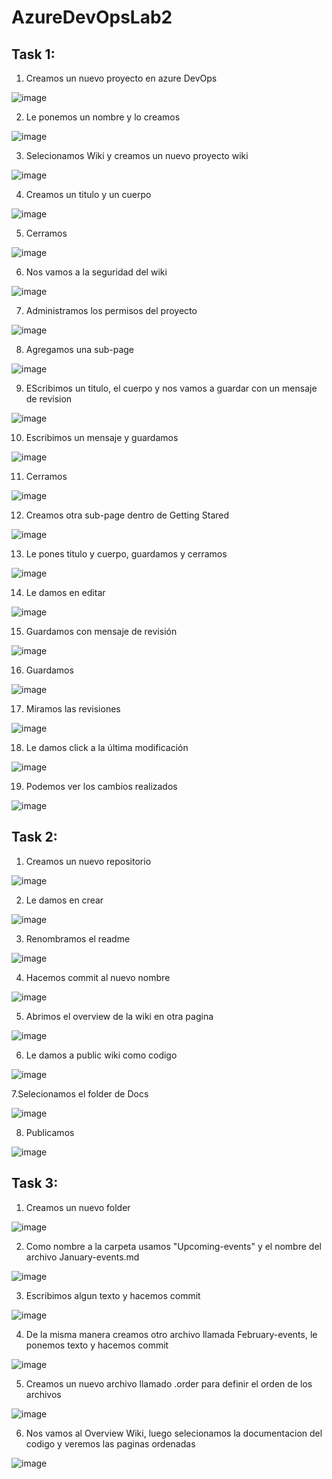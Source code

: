 # AzureDevOpsLab2
## Task 1:
1. Creamos un nuevo proyecto en azure DevOps

![image](https://github.com/CristianAlvarez-b/AzureDevOpsLab2/assets/134233917/f14dab3c-11bb-4db6-a8cc-191c6dd994df)
 
2. Le ponemos un nombre y lo creamos

![image](https://github.com/CristianAlvarez-b/AzureDevOpsLab2/assets/134233917/e3749a95-44f7-4cc6-9101-50a7dbe13e38)

3. Selecionamos Wiki y creamos un nuevo proyecto wiki

![image](https://github.com/CristianAlvarez-b/AzureDevOpsLab2/assets/134233917/8a723fde-90c5-4457-888d-3b96b714ad7c)

4. Creamos un titulo y un cuerpo

![image](https://github.com/CristianAlvarez-b/AzureDevOpsLab2/assets/134233917/703fdefd-26df-4557-bfa9-6a640960f014)

5. Cerramos

![image](https://github.com/CristianAlvarez-b/AzureDevOpsLab2/assets/134233917/93256b05-3dbf-4734-836d-b32479fbade8)

6.  Nos vamos a la seguridad del wiki

![image](https://github.com/CristianAlvarez-b/AzureDevOpsLab2/assets/134233917/0d3bbcec-b355-41e4-b520-e24e675bc8f9)

7.  Administramos los permisos del proyecto

![image](https://github.com/CristianAlvarez-b/AzureDevOpsLab2/assets/134233917/0710f0fa-11ec-49d9-b44c-adc87bab6c6c)

8.  Agregamos una sub-page

![image](https://github.com/CristianAlvarez-b/AzureDevOpsLab2/assets/134233917/65b15595-2d22-47f0-8675-dd593fb13a02)

9.  EScribimos un titulo, el cuerpo y nos vamos a guardar con un mensaje de revision

![image](https://github.com/CristianAlvarez-b/AzureDevOpsLab2/assets/134233917/e4083c2b-7333-4156-8d73-f0e0d4e085cc)

10.  Escribimos un mensaje y guardamos

![image](https://github.com/CristianAlvarez-b/AzureDevOpsLab2/assets/134233917/065ca998-fa89-44e6-b89e-d0bf109dd54a)

11.  Cerramos

![image](https://github.com/CristianAlvarez-b/AzureDevOpsLab2/assets/134233917/fd73645c-d63d-4eec-a543-0d42efd14136)

12.  Creamos otra sub-page dentro de Getting Stared

![image](https://github.com/CristianAlvarez-b/AzureDevOpsLab2/assets/134233917/62538cf8-12f3-4ef3-adcf-8885e9ad2c1c)

13.  Le pones titulo y cuerpo, guardamos y cerramos

![image](https://github.com/CristianAlvarez-b/AzureDevOpsLab2/assets/134233917/80a2c43a-8f75-4600-a830-4c97e869479b)

14.  Le damos en editar

![image](https://github.com/CristianAlvarez-b/AzureDevOpsLab2/assets/134233917/18b0f08d-13b0-4d42-9776-7b254823d84a)

15.  Guardamos con mensaje de revisión

![image](https://github.com/CristianAlvarez-b/AzureDevOpsLab2/assets/134233917/e9e3b0da-c46c-4bd1-ba6b-d72ea9a40cf9)

16.  Guardamos

![image](https://github.com/CristianAlvarez-b/AzureDevOpsLab2/assets/134233917/853410d0-773e-4c48-bb82-afc30c291644)

17.  Miramos las revisiones

![image](https://github.com/CristianAlvarez-b/AzureDevOpsLab2/assets/134233917/146c7895-ea82-4e7e-bdb1-d995a7396b1b)

18. Le damos click a la última modificación

![image](https://github.com/CristianAlvarez-b/AzureDevOpsLab2/assets/134233917/477f15b4-d756-4b27-a5b4-25e9164af90b)

19. Podemos ver los cambios realizados

![image](https://github.com/CristianAlvarez-b/AzureDevOpsLab2/assets/134233917/cc7fc0b0-d6b0-4afe-b685-0bcdba3da37d)

## Task 2:
1. Creamos un nuevo repositorio

![image](https://github.com/CristianAlvarez-b/AzureDevOpsLab2/assets/134233917/00310beb-0b5b-49c1-b7e0-c964169bd859)

2. Le damos en crear

![image](https://github.com/CristianAlvarez-b/AzureDevOpsLab2/assets/134233917/0f863910-3c3f-41ce-805c-55a9898ce2ed)

3. Renombramos el readme

![image](https://github.com/CristianAlvarez-b/AzureDevOpsLab2/assets/134233917/70a37d2f-750d-4dd8-90f3-45786fc26719)

4. Hacemos commit al nuevo nombre

![image](https://github.com/CristianAlvarez-b/AzureDevOpsLab2/assets/134233917/4eafd1e1-fce4-4c91-92f0-a3a4e6c488d6)

5. Abrimos el overview de la wiki en otra pagina

![image](https://github.com/CristianAlvarez-b/AzureDevOpsLab2/assets/134233917/98dc9e5e-29aa-49fd-bed3-9b46acc99f00)

6. Le damos a public wiki como codigo

![image](https://github.com/CristianAlvarez-b/AzureDevOpsLab2/assets/134233917/6d0611eb-ba8e-451d-a947-dfa310c28743)

7.Selecionamos el folder de Docs

![image](https://github.com/CristianAlvarez-b/AzureDevOpsLab2/assets/134233917/3cd1e463-207f-4de6-ac0c-15e7c73029c9)

8. Publicamos

![image](https://github.com/CristianAlvarez-b/AzureDevOpsLab2/assets/134233917/4de5ed42-8be7-4dd7-b2ab-cd8bb8990ba8)

## Task 3:
1. Creamos un nuevo folder

![image](https://github.com/CristianAlvarez-b/AzureDevOpsLab2/assets/134233917/5edb22e3-d44c-417c-9d82-c3eddb75bfb6)

2. Como nombre a la carpeta usamos "Upcoming-events" y el nombre del archivo January-events.md

![image](https://github.com/CristianAlvarez-b/AzureDevOpsLab2/assets/134233917/c0a51e34-46ca-4b28-8939-29bafd0b0493)

3. Escribimos algun texto y hacemos commit

![image](https://github.com/CristianAlvarez-b/AzureDevOpsLab2/assets/134233917/648cd310-c0b8-4c4e-83e0-40668605f273)

4. De la misma manera creamos otro archivo llamada February-events, le ponemos texto y hacemos commit

![image](https://github.com/CristianAlvarez-b/AzureDevOpsLab2/assets/134233917/c899f99a-bddb-4944-bdd9-553e318622e7)

5. Creamos un nuevo archivo llamado .order para definir el orden de los archivos

![image](https://github.com/CristianAlvarez-b/AzureDevOpsLab2/assets/134233917/b5e5a0c5-1983-43c3-be67-5730ba5792ca)

6. Nos vamos al Overview Wiki, luego selecionamos la documentacion del codigo y veremos las paginas ordenadas
   
![image](https://github.com/CristianAlvarez-b/AzureDevOpsLab2/assets/134233917/1d317acf-bbe8-4090-9ddd-c5f8a99e2482)

